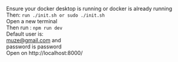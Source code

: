 Ensure your docker desktop is running or docker is already running <br>
Then: 
```run ./init.sh or sudo ./init.sh```
<br>
Open a new terminal <br>
Then run : 
```npm run dev```
<br>
Default user is:<br>
muze@gmail.com and <br>
password is password <br>
Open on http://localhost:8000/
